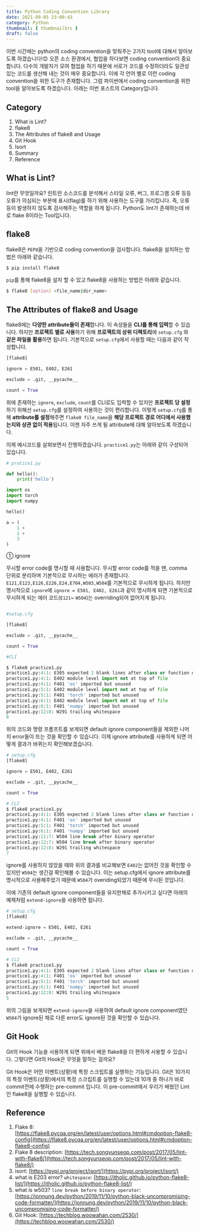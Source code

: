 ```yaml
---
title: Python Coding Convention Library
date: 2021-09-05 23:09:43
category: Python
thumbnail: { thumbnailSrc }
draft: false
---
```


이번 시간에는 python의 coding convention을 맞춰주는 2가지 tool에 대해서 알아보도록 하겠습니다!😊 오픈 소스 환경에서, 협업을 하다보면 coding convention이 중요합니다. 다수의 개발자가 모여 협업을 하기 때문에 서로가 코드를 수정하더라도 일관성 있는 코드를 생산해 내는 것이 매우 중요합니다. 이에 각 언어 별로 이런 coding convention을 위한 도구가 존재합니다. 그럼 파이썬에서 coding convention을 위한 tool을 알아보도록 하겠습니다. 아래는 이번 포스트의 Category입니다.

## Category

1. What is Lint?
2. flake8
3. The Attributes of flake8 and Usage
4. Git Hook
5. Isort
6. Summary
7. Reference

## What is Lint?

lint란 무엇일까요? 린트란 소스코드를 분석해서 스타일 오류, 버그, 프로그램 오류 등등 오류가 의심되는 부분에 표시(flag)를 하기 위해 사용하는 도구를 가리킵니다. 즉, 오류 등이 발생하지 않도록 검사해주는 역할을 하게 됩니다. Python도 lint가 존재하는데 바로 flake 8이라는 Tool입니다.

## flake8

flake8은 `PEP8`을 기반으로 coding convention을 검사합니다. flake8을 설치하는 방법은 아래와 같습니다.

```bash
$ pip install flake8
```

`pip`를 통해 flake8을 설치 할 수 있고 flake8을 사용하는 방법은 아래와 같습니다.

```bash
$ flake8 [option] <file_name|dir_name>
```

## The Attributes of flake8 and Usage

flake8에는 **다양한 attribute들이 존재**합니다. 이 속성들을 **CLI를 통해 입력**할 수 있습니다. 하지만 **프로젝트 별로 사용**하기 위해 **프로젝트의 상위 디렉토리**에 `setup.cfg` 와 **같은 파일을 활용**하면 됩니다. 기본적으로 `setup.cfg`에서 사용할 때는 다음과 같이 작성합니다.

```python
[flake8]

ignore = E501, E402, E261

exclude = .git, __pycache__

count = True
```

위에 존재하는 `ignore`, `exclude`, `count`를 CLI로도 입력할 수 있지만 **프로젝트 당 설정**하기 위해선 `setup.cfg`를 설정하여 사용하는 것이 편리합니다. 이렇게 `setup.cfg`를 통해 **attribute를 설정**해주면 `flake8 file_name`을 **해당 프로젝트 경로 어디에서 사용했는지와 상관 없이 적용**됩니다. 이젠 자주 쓰게 될 attribute에 대해 알아보도록 하겠습니다.

이제 예시코드를 살펴보면서 진행하겠습니다. `practice1.py`는 아래와 같이 구성되어 있습니다.

```python
# pratice1.py

def hello():
    print('hello')

import os
import torch
import numpy

hello()

a = (
    1 +
    2 +
    3
)
```

① ignore

무시할 error code를 명시할 때 사용합니다. 무시할 error code를 적을 땐, comma 단위로 분리하며 기본적으로 무시하는 에러가 존재합니다. `E121,E123,E126,E226,E24,E704,W503,W504`를 기본적으로 무시하게 됩니다. 하지만 명시적으로 `ignore`에 `ignore = E501, E402, E261`과 같이 명시하게 되면 기본적으로 무시하게 되는 에러 코드(`E121`~ `W504`)는 overriding되어 없어지게 됩니다.

```python

#setup.cfg

[flake8]

exclude = .git, __pycache__

count = True

#CLI

$ flake8 practice1.py
practice1.py:4:1: E305 expected 2 blank lines after class or function definition, found 1
practice1.py:4:1: E402 module level import not at top of file
practice1.py:4:1: F401 'os' imported but unused
practice1.py:5:1: E402 module level import not at top of file
practice1.py:5:1: F401 'torch' imported but unused
practice1.py:6:1: E402 module level import not at top of file
practice1.py:6:1: F401 'numpy' imported but unused
practice1.py:12:8: W291 trailing whitespace
8
```

위의 코드와 명령 프롬프트를 보게되면 default ignore component들을 제외한 나머지 error들이 뜨는 것을 확인할 수 있습니다. 이제 ignore attribute를 사용하게 되면 어떻게 결과가 바뀌는지 확인해보겠습니다.

```python
# setup.cfg
[flake8]

ignore = E501, E402, E261

exclude = .git, __pycache__

count = True

# CLI
$ flake8 practice1.py
practice1.py:4:1: E305 expected 2 blank lines after class or function definition, found 1
practice1.py:4:1: F401 'os' imported but unused
practice1.py:5:1: F401 'torch' imported but unused
practice1.py:6:1: F401 'numpy' imported but unused
practice1.py:11:7: W504 line break after binary operator
practice1.py:12:7: W504 line break after binary operator
practice1.py:12:8: W291 trailing whitespace
7
```

ignore를 사용하지 않았을 때와 위의 결과를 비교해보면 `E402`는 없어진 것을 확인할 수 있지만 `W504`는 생긴걸 확인해볼 수 있습니다. 이는 setup.cfg에서 ignore attribute를 명시적으로 사용해주었기 때문에 `W504`가 overiding되었기 때문에 무시된 것입니다.

이에 기존의 default ignore component들을 유지한채로 추가시키고 싶다면 아래의 예제처럼 `extend-ignore`을 사용하면 됩니다.

```python
# setup.cfg
[flake8]

extend-ignore = E501, E402, E261

exclude = .git, __pycache__

count = True

# CLI
$ flake8 practice1.py
practice1.py:4:1: E305 expected 2 blank lines after class or function definition, found 1
practice1.py:4:1: F401 'os' imported but unused
practice1.py:5:1: F401 'torch' imported but unused
practice1.py:6:1: F401 'numpy' imported but unused
practice1.py:12:8: W291 trailing whitespace
5
```

위의 그림을 보게되면 `extend-ignore`을 사용하여 default ignore component였던 `W504`가 ignore된 채로 다른 error도 ignore된 것을 확인할 수 있습니다.

## Git Hook

Git의 Hook 기능을 사용하게 되면 위에서 배운 flake8을 더 편하게 사용할 수 있습니다. 그렇다면 Git의 Hook은 무엇을 말하는 걸까요?

Git Hook은 어떤 이벤트(상황)에 특정 스크립트를 실행하는 기능입니다. Git은 10가지의 특정 이벤트(상황)에서의 특정 스크립트를 실행할 수 있는데 10개 중 하나가 바로 commit전에 수행하는 pre-commit 입니다. 이 pre-commit에서 우리가 배웠던 Lint인 flake8을 실행할 수 있습니다.

## Reference

1. Flake 8:[https://flake8.pycqa.org/en/latest/user/options.html#cmdoption-flake8-config](https://flake8.pycqa.org/en/latest/user/options.html#cmdoption-flake8-config)
2. Flake 8 description: [https://tech.songyunseop.com/post/2017/05/lint-with-flake8/](https://tech.songyunseop.com/post/2017/05/lint-with-flake8/)
3. isort: [https://pypi.org/project/isort/](https://pypi.org/project/isort/)
4. what is E203 error? `whitespace`: [https://itholic.github.io/python-flake8-list/](https://itholic.github.io/python-flake8-list/)
5. what is w503? `line break before binary operator`: [https://jonnung.dev/python/2019/11/10/python-black-uncompromising-code-formatter/](https://jonnung.dev/python/2019/11/10/python-black-uncompromising-code-formatter/)
6. Git Hook: [https://techblog.woowahan.com/2530/](https://techblog.woowahan.com/2530/)
